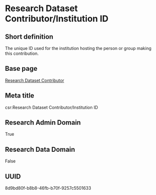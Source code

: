 # Research Dataset Contributor/Institution ID
## Short definition
The unique ID used for the institution hosting the person or group making this contribution.
## Base page
[Research Dataset Contributor](../../Objects/Research%20Dataset%20Contributor.md)
## Meta title
csr:Research Dataset Contributor/Institution ID
## Research Admin Domain
True
## Research Data Domain
False
## UUID
8d9bd80f-b8b8-46fb-b70f-9257c5501633
